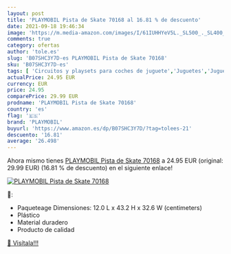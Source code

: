 ```yaml
---
layout: post
title: 'PLAYMOBIL Pista de Skate 70168 al 16.81 % de descuento'
date: 2021-09-18 19:46:34
image: 'https://m.media-amazon.com/images/I/61IUHHYeV5L._SL500_._SL400_.jpg'
comments: true
category: ofertas
author: 'tole.es'
slug: 'B07SHC3Y7D-es PLAYMOBIL Pista de Skate 70168'
sku: 'B07SHC3Y7D-es'
tags: [ 'Circuitos y playsets para coches de juguete','Juguetes','Juguetes y juegos','Vehículos de juguete para niños','playmobil', ]
actualPrice: 24.95 EUR
currency: EUR
price: 24.95
comparePrice: 29.99 EUR
prodname: 'PLAYMOBIL Pista de Skate 70168'
country: 'es'
flag: '🇪🇸'
brand: 'PLAYMOBIL'
buyurl: 'https://www.amazon.es/dp/B07SHC3Y7D/?tag=tolees-21'
descuento: '16.81'
average: '26.498'
---
```


Ahora mismo tienes [PLAYMOBIL Pista de Skate 70168](https://www.amazon.es/dp/B07SHC3Y7D/?tag=tolees-21) a 24.95 EUR (original: 29.99 EUR) (16.81 %  de descuento) en el siguiente enlace!

[![PLAYMOBIL Pista de Skate 70168](https://m.media-amazon.com/images/I/61IUHHYeV5L._SL500_._SL400_.jpg)](https://www.amazon.es/dp/B07SHC3Y7D/?tag=tolees-21)

🔎:

- Paqueteage Dimensiones: 12.0 L x 43.2 H x 32.6 W (centimeters)
- Plástico
- Material duradero
- Producto de calidad

[🛒 Visítala!!!](https://www.amazon.es/dp/B07SHC3Y7D/?tag=tolees-21)

